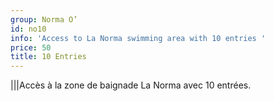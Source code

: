 ```yaml
---
group: Norma O’
id: no10
info: 'Access to La Norma swimming area with 10 entries '
price: 50
title: 10 Entries
---
```


|||Accès à la zone de baignade La Norma avec 10 entrées.